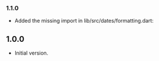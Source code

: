 ### 1.1.0
- Added the missing import in lib/src/dates/formatting.dart:

## 1.0.0

- Initial version.
